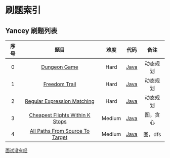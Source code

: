 # 刷题索引

## Yancey 刷题列表

| 序号 |                             题目                             |  难度  |                           代码                           |   备注   |
| :--: | :----------------------------------------------------------: | :----: | :------------------------------------------------------: | :------: |
|  0   |  [Dungeon Game](https://leetcode.cn/problems/dungeon-game/)  |  Hard  |         [Java](./src/main/java/DungeonGame.java)         | 动态规划 |
|  1   | [Freedom Trail](https://leetcode.cn/problems/freedom-trail/) |  Hard  |        [Java](./src/main/java/FreedomTrail.java)         | 动态规划 |
|  2   | [Regular Expression Matching](https://leetcode.cn/problems/regular-expression-matching/) |  Hard  |  [Java](./src/main/java/RegularExpressionMatching.java)  | 动态规划 |
|  3   | [Cheapest Flights Within K Stops](https://leetcode.cn/problems/cheapest-flights-within-k-stops/) | Medium | [Java](./src/main/java/CheapestFlightsWithinKStops.java) | 图，贪心 |
|  4   | [All Paths From Source To Target](https://leetcode.cn/problems/all-paths-from-source-to-target/) | Medium | [Java](./src/main/java/AllPathsFromSourceToTarget.java)  | 图，dfs  |

[面试没有经](./src/main/resources/记录面试题.md)
